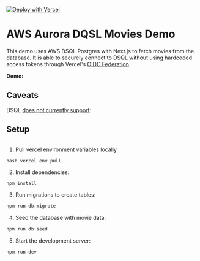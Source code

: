 [![Deploy with Vercel](https://vercel.com/button)](https://vercel.com/new/clone?repository-url=https%3A%2F%2Fgithub.com%2Fvercel%2Faws-dsql-movies-demo)

# AWS Aurora DQSL Movies Demo

This demo uses AWS DSQL Postgres with Next.js to fetch movies from the database. It is able to securely connect to DSQL without using hardcoded access tokens through Vercel's [OIDC Federation](https://vercel.com/docs/security/secure-backend-access/oidc).

**Demo:** 

## Caveats

DSQL [does not currently support](https://docs.aws.amazon.com/aurora-dsql/latest/userguide/working-with-postgresql-compatibility-unsupported-features.html):

## Setup

```

```
1. Pull vercel environment variables locally

``bash
vercel env pull
``

2. Install dependencies:
```bash
npm install
```

3. Run migrations to create tables:
```bash
npm run db:migrate
```

4. Seed the database with movie data:
```bash
npm run db:seed
```

5. Start the development server:
```bash
npm run dev
```

